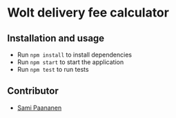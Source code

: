 # Wolt delivery fee calculator

## Installation and usage
- Run `npm install` to install dependencies
- Run `npm start` to start the application
- Run `npm test` to run tests

## Contributor
- [Sami Paananen](https://samipaan.com/portfolio)